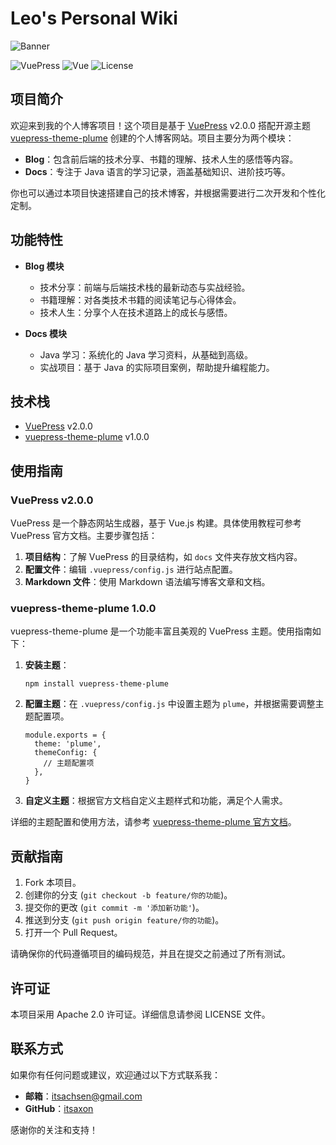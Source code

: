 # Leo's Personal Wiki

![Banner](https://your-banner-image-url.com/banner.jpg)

![VuePress](https://img.shields.io/badge/VuePress-2.0.0-brightgreen)
![Vue](https://img.shields.io/badge/Plume-1.0.0-brightgreen)
![License](https://img.shields.io/badge/License-Apache%202.0-brightgreen.svg)



## 项目简介

欢迎来到我的个人博客项目！这个项目是基于 [VuePress](https://vuepress.vuejs.org/) v2.0.0 搭配开源主题 [vuepress-theme-plume](https://github.com/vuepress-theme-plume/vuepress-theme-plume) 创建的个人博客网站。项目主要分为两个模块：

- **Blog**：包含前后端的技术分享、书籍的理解、技术人生的感悟等内容。
- **Docs**：专注于 Java 语言的学习记录，涵盖基础知识、进阶技巧等。

你也可以通过本项目快速搭建自己的技术博客，并根据需要进行二次开发和个性化定制。

## 功能特性

- **Blog 模块**
  - 技术分享：前端与后端技术栈的最新动态与实战经验。
  - 书籍理解：对各类技术书籍的阅读笔记与心得体会。
  - 技术人生：分享个人在技术道路上的成长与感悟。

- **Docs 模块**
  - Java 学习：系统化的 Java 学习资料，从基础到高级。
  - 实战项目：基于 Java 的实际项目案例，帮助提升编程能力。

## 技术栈

- [VuePress](https://vuepress.vuejs.org/) v2.0.0
- [vuepress-theme-plume](https://github.com/vuepress-theme-plume/vuepress-theme-plume) v1.0.0

## 使用指南

### VuePress v2.0.0

VuePress 是一个静态网站生成器，基于 Vue.js 构建。具体使用教程可参考 VuePress 官方文档。主要步骤包括：

1. **项目结构**：了解 VuePress 的目录结构，如 `docs` 文件夹存放文档内容。
2. **配置文件**：编辑 `.vuepress/config.js` 进行站点配置。
3. **Markdown 文件**：使用 Markdown 语法编写博客文章和文档。

### vuepress-theme-plume 1.0.0

vuepress-theme-plume 是一个功能丰富且美观的 VuePress 主题。使用指南如下：

1. **安装主题**：

   ```
   npm install vuepress-theme-plume
   ```

2. **配置主题**：在 `.vuepress/config.js` 中设置主题为 `plume`，并根据需要调整主题配置项。

   ```
   module.exports = {
     theme: 'plume',
     themeConfig: {
       // 主题配置项
     },
   }
   ```

3. **自定义主题**：根据官方文档自定义主题样式和功能，满足个人需求。

详细的主题配置和使用方法，请参考 [vuepress-theme-plume 官方文档](https://github.com/vuepress-theme-plume/vuepress-theme-plume)。

## 贡献指南

1. Fork 本项目。
2. 创建你的分支 (`git checkout -b feature/你的功能`)。
3. 提交你的更改 (`git commit -m '添加新功能'`)。
4. 推送到分支 (`git push origin feature/你的功能`)。
5. 打开一个 Pull Request。

请确保你的代码遵循项目的编码规范，并且在提交之前通过了所有测试。

## 许可证

本项目采用 Apache 2.0 许可证。详细信息请参阅 LICENSE 文件。

## 联系方式

如果你有任何问题或建议，欢迎通过以下方式联系我：

- **邮箱**：itsachsen@gmail.com
- **GitHub**：[itsaxon](https://github.com/itsaxon)

感谢你的关注和支持！